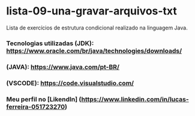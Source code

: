 # lista-09-una-gravar-arquivos-txt

Lista de exercícios de estrutura condicional realizado na linguagem Java.

### Tecnologias utilizadas (JDK): https://www.oracle.com/br/java/technologies/downloads/ 
### (JAVA): https://www.java.com/pt-BR/
### (VSCODE): https://code.visualstudio.com/


### Meu perfil no [LikendIn] (https://www.linkedin.com/in/lucas-ferreira-051723270)
